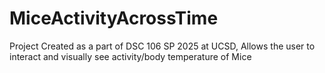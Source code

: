 # MiceActivityAcrossTime
Project Created as a part of DSC 106 SP 2025 at UCSD, Allows the user to interact and visually see activity/body temperature of Mice
